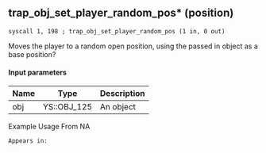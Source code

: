 ## trap_obj_set_player_random_pos* (position)

`syscall 1, 198 ; trap_obj_set_player_random_pos (1 in, 0 out)`

Moves the player to a random open position, using the passed in object as a base position?

#### Input parameters
| Name | Type | Description
|------|------|------------
| obj   | YS::OBJ_125   | An object


Example Usage From NA






	Appears in:



